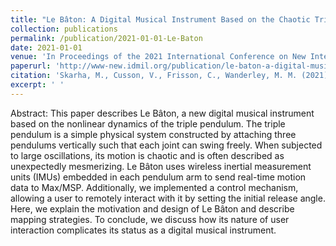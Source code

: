 ```yaml
---
title: "Le Bâton: A Digital Musical Instrument Based on the Chaotic Triple Pendulum"
collection: publications
permalink: /publication/2021-01-01-Le-Baton
date: 2021-01-01
venue: 'In Proceedings of the 2021 International Conference on New Interfaces for Musical Expression (NIME 2021)'
paperurl: 'http://www-new.idmil.org/publication/le-baton-a-digital-musical-instrument-based-on-the-chaotic-triple-pendulum/'
citation: 'Skarha, M., Cusson, V., Frisson, C., Wanderley, M. M. (2021). Le Bâton: A Digital Musical Instrument Based on the Chaotic Triple Pendulum. In Proceedings of the 2021 International Conference on New Interfaces for Musical Expression.'
excerpt: ' '
---
```


Abstract:
This paper describes Le Bâton, a new digital musical instrument based on the nonlinear dynamics of the triple pendulum. The triple pendulum is a simple physical system constructed by attaching three pendulums vertically such that each joint can swing freely. When subjected to large oscillations, its motion is chaotic and is often described as unexpectedly mesmerizing. Le Bâton uses wireless inertial measurement units (IMUs) embedded in each pendulum arm to send real-time motion data to Max/MSP. Additionally, we implemented a control mechanism, allowing a user to remotely interact with it by setting the initial release angle. Here, we explain the motivation and design of Le Bâton and describe mapping strategies. To conclude, we discuss how its nature of user interaction complicates its status as a digital musical instrument.